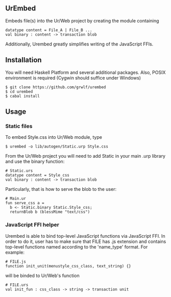 UrEmbed
-------

Embeds file(s) into the Ur/Web project by creating the module containing

    datatype content = File_A | File_B ...
    val binary : content -> transaction blob

Additionally, Urembed greatly simplifies writing of the JavaScript FFIs.

Installation
------------

You will need Haskell Platform and several additional packages. Also, POSIX
environment is required (Cygwin should suffice under Windows)

    $ git clone https://github.com/grwlf/urembed
    $ cd urembed
    $ cabal install

Usage
-----

### Static files

To embed Style.css into Ur/Web module, type

    $ urembed -o lib/autogen/Static.urp Style.css

From the Ur/Web project you will need to add Static in your main .urp library
and use the binary function:

    # Static.urs
    datatype content = Style_css
    val binary : content -> transaction blob

Particularly, that is how to serve the blob to the user:

    # Main.ur
    fun serve_css a =
      b <- Static.binary Static.Style_css;
      returnBlob b (blessMime "text/css")

### JavaScript FFI helper

Urembed is able to bind top-level JavaScript functions via
JavaScript FFI. In order to do it, user has to make sure that FILE has .js
extension and contains top-level functions named according to the 'name\_type'
format. For example:
    
    # FILE.js
    function init_unit(menustyle_css_class, text_string) {}

will be binded to Ur/Web's function

    # FILE.urs
    val init_fun : css_class -> string -> transaction unit

